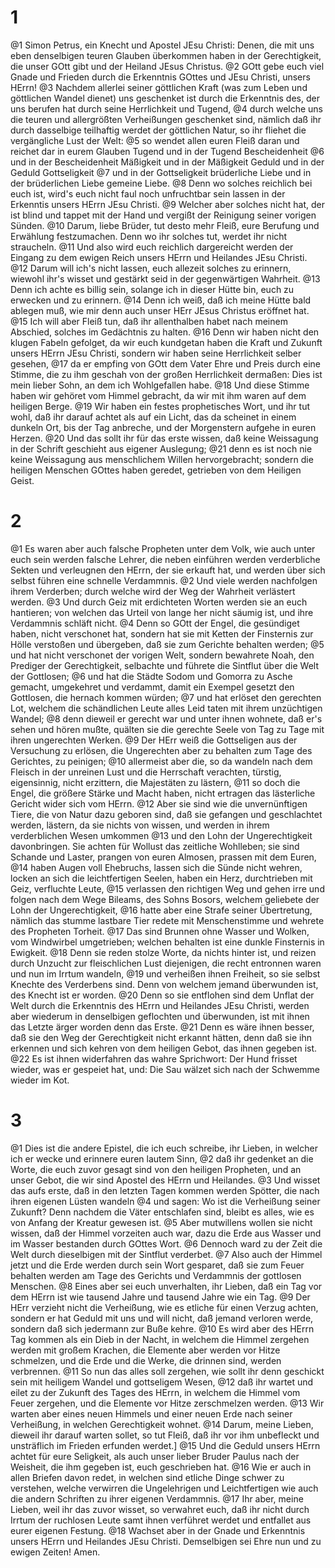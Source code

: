 # 1
@1 Simon Petrus, ein Knecht und Apostel JEsu Christi: Denen, die mit uns eben denselbigen teuren Glauben überkommen haben in der Gerechtigkeit, die unser GOtt gibt und der Heiland JEsus Christus. @2 GOtt gebe euch viel Gnade und Frieden durch die Erkenntnis GOttes und JEsu Christi, unsers HErrn! @3 Nachdem allerlei seiner göttlichen Kraft (was zum Leben und göttlichen Wandel dienet) uns geschenket ist durch die Erkenntnis des, der uns berufen hat durch seine Herrlichkeit und Tugend, @4 durch welche uns die teuren und allergrößten Verheißungen geschenket sind, nämlich daß ihr durch dasselbige teilhaftig werdet der göttlichen Natur, so ihr fliehet die vergängliche Lust der Welt: @5 so wendet allen euren Fleiß daran und reichet dar in eurem Glauben Tugend und in der Tugend Bescheidenheit @6 und in der Bescheidenheit Mäßigkeit und in der Mäßigkeit Geduld und in der Geduld Gottseligkeit @7 und in der Gottseligkeit brüderliche Liebe und in der brüderlichen Liebe gemeine Liebe. @8 Denn wo solches reichlich bei euch ist, wird's euch nicht faul noch unfruchtbar sein lassen in der Erkenntis unsers HErrn JEsu Christi. @9 Welcher aber solches nicht hat, der ist blind und tappet mit der Hand und vergißt der Reinigung seiner vorigen Sünden. @10 Darum, liebe Brüder, tut desto mehr Fleiß, eure Berufung und Erwählung festzumachen. Denn wo ihr solches tut, werdet ihr nicht straucheln. @11 Und also wird euch reichlich dargereicht werden der Eingang zu dem ewigen Reich unsers HErrn und Heilandes JEsu Christi. @12 Darum will ich's nicht lassen, euch allezeit solches zu erinnern, wiewohl ihr's wisset und gestärkt seid in der gegenwärtigen Wahrheit. @13 Denn ich achte es billig sein, solange ich in dieser Hütte bin, euch zu erwecken und zu erinnern. @14 Denn ich weiß, daß ich meine Hütte bald ablegen muß, wie mir denn auch unser HErr JEsus Christus eröffnet hat. @15 Ich will aber Fleiß tun, daß ihr allenthalben habet nach meinem Abschied, solches im Gedächtnis zu halten. @16 Denn wir haben nicht den klugen Fabeln gefolget, da wir euch kundgetan haben die Kraft und Zukunft unsers HErrn JEsu Christi, sondern wir haben seine Herrlichkeit selber gesehen, @17 da er empfing von GOtt dem Vater Ehre und Preis durch eine Stimme, die zu ihm geschah von der großen Herrlichkeit dermaßen: Dies ist mein lieber Sohn, an dem ich Wohlgefallen habe. @18 Und diese Stimme haben wir gehöret vom Himmel gebracht, da wir mit ihm waren auf dem heiligen Berge. @19 Wir haben ein festes prophetisches Wort, und ihr tut wohl, daß ihr darauf achtet als auf ein Licht, das da scheinet in einem dunkeln Ort, bis der Tag anbreche, und der Morgenstern aufgehe in euren Herzen. @20 Und das sollt ihr für das erste wissen, daß keine Weissagung in der Schrift geschieht aus eigener Auslegung; @21 denn es ist noch nie keine Weissagung aus menschlichem Willen hervorgebracht; sondern die heiligen Menschen GOttes haben geredet, getrieben von dem Heiligen Geist.

# 2
@1 Es waren aber auch falsche Propheten unter dem Volk, wie auch unter euch sein werden falsche Lehrer, die neben einführen werden verderbliche Sekten und verleugnen den HErrn, der sie erkauft hat, und werden über sich selbst führen eine schnelle Verdammnis. @2 Und viele werden nachfolgen ihrem Verderben; durch welche wird der Weg der Wahrheit verlästert werden. @3 Und durch Geiz mit erdichteten Worten werden sie an euch hantieren; von welchen das Urteil von lange her nicht säumig ist, und ihre Verdammnis schläft nicht. @4 Denn so GOtt der Engel, die gesündiget haben, nicht verschonet hat, sondern hat sie mit Ketten der Finsternis zur Hölle verstoßen und übergeben, daß sie zum Gerichte behalten werden; @5 und hat nicht verschonet der vorigen Welt, sondern bewahrete Noah, den Prediger der Gerechtigkeit, selbachte und führete die Sintflut über die Welt der Gottlosen; @6 und hat die Städte Sodom und Gomorra zu Asche gemacht, umgekehret und verdammt, damit ein Exempel gesetzt den Gottlosen, die hernach kommen würden; @7 und hat erlöset den gerechten Lot, welchem die schändlichen Leute alles Leid taten mit ihrem unzüchtigen Wandel; @8 denn dieweil er gerecht war und unter ihnen wohnete, daß er's sehen und hören mußte, quälten sie die gerechte Seele von Tag zu Tage mit ihren ungerechten Werken. @9 Der HErr weiß die Gottseligen aus der Versuchung zu erlösen, die Ungerechten aber zu behalten zum Tage des Gerichtes, zu peinigen; @10 allermeist aber die, so da wandeln nach dem Fleisch in der unreinen Lust und die Herrschaft verachten, türstig, eigensinnig, nicht erzittern, die Majestäten zu lästern, @11 so doch die Engel, die größere Stärke und Macht haben, nicht ertragen das lästerliche Gericht wider sich vom HErrn. @12 Aber sie sind wie die unvernünftigen Tiere, die von Natur dazu geboren sind, daß sie gefangen und geschlachtet werden, lästern, da sie nichts von wissen, und werden in ihrem verderblichen Wesen umkommen @13 und den Lohn der Ungerechtigkeit davonbringen. Sie achten für Wollust das zeitliche Wohlleben; sie sind Schande und Laster, prangen von euren Almosen, prassen mit dem Euren, @14 haben Augen voll Ehebruchs, lassen sich die Sünde nicht wehren, locken an sich die leichtfertigen Seelen, haben ein Herz, durchtrieben mit Geiz, verfluchte Leute, @15 verlassen den richtigen Weg und gehen irre und folgen nach dem Wege Bileams, des Sohns Bosors, welchem geliebete der Lohn der Ungerechtigkeit, @16 hatte aber eine Strafe seiner Übertretung, nämlich das stumme lastbare Tier redete mit Menschenstimme und wehrete des Propheten Torheit. @17 Das sind Brunnen ohne Wasser und Wolken, vom Windwirbel umgetrieben; welchen behalten ist eine dunkle Finsternis in Ewigkeit. @18 Denn sie reden stolze Worte, da nichts hinter ist, und reizen durch Unzucht zur fleischlichen Lust diejenigen, die recht entronnen waren und nun im Irrtum wandeln, @19 und verheißen ihnen Freiheit, so sie selbst Knechte des Verderbens sind. Denn von welchem jemand überwunden ist, des Knecht ist er worden. @20 Denn so sie entflohen sind dem Unflat der Welt durch die Erkenntnis des HErrn und Heilandes JEsu Christi, werden aber wiederum in denselbigen geflochten und überwunden, ist mit ihnen das Letzte ärger worden denn das Erste. @21 Denn es wäre ihnen besser, daß sie den Weg der Gerechtigkeit nicht erkannt hätten, denn daß sie ihn erkennen und sich kehren von dem heiligen Gebot, das ihnen gegeben ist. @22 Es ist ihnen widerfahren das wahre Sprichwort: Der Hund frisset wieder, was er gespeiet hat, und: Die Sau wälzet sich nach der Schwemme wieder im Kot.

# 3
@1 Dies ist die andere Epistel, die ich euch schreibe, ihr Lieben, in welcher ich er wecke und erinnere euren lautem Sinn, @2 daß ihr gedenket an die Worte, die euch zuvor gesagt sind von den heiligen Propheten, und an unser Gebot, die wir sind Apostel des HErrn und Heilandes. @3 Und wisset das aufs erste, daß in den letzten Tagen kommen werden Spötter, die nach ihren eigenen Lüsten wandeln @4 und sagen: Wo ist die Verheißung seiner Zukunft? Denn nachdem die Väter entschlafen sind, bleibt es alles, wie es von Anfang der Kreatur gewesen ist. @5 Aber mutwillens wollen sie nicht wissen, daß der Himmel vorzeiten auch war, dazu die Erde aus Wasser und im Wasser bestanden durch GOttes Wort. @6 Dennoch ward zu der Zeit die Welt durch dieselbigen mit der Sintflut verderbet. @7 Also auch der Himmel jetzt und die Erde werden durch sein Wort gesparet, daß sie zum Feuer behalten werden am Tage des Gerichts und Verdammnis der gottlosen Menschen. @8 Eines aber sei euch unverhalten, ihr Lieben, daß ein Tag vor dem HErrn ist wie tausend Jahre und tausend Jahre wie ein Tag. @9 Der HErr verzieht nicht die Verheißung, wie es etliche für einen Verzug achten, sondern er hat Geduld mit uns und will nicht, daß jemand verloren werde, sondern daß sich jedermann zur Buße kehre. @10 Es wird aber des HErrn Tag kommen als ein Dieb in der Nacht, in welchem die Himmel zergehen werden mit großem Krachen, die Elemente aber werden vor Hitze schmelzen, und die Erde und die Werke, die drinnen sind, werden verbrennen. @11 So nun das alles soll zergehen, wie sollt ihr denn geschickt sein mit heiligem Wandel und gottseligem Wesen, @12 daß ihr wartet und eilet zu der Zukunft des Tages des HErrn, in welchem die Himmel vom Feuer zergehen, und die Elemente vor Hitze zerschmelzen werden. @13 Wir warten aber eines neuen Himmels und einer neuen Erde nach seiner Verheißung, in welchen Gerechtigkeit wohnet. @14 Darum, meine Lieben, dieweil ihr darauf warten sollet, so tut Fleiß, daß ihr vor ihm unbefleckt und unsträflich im Frieden erfunden werdet.] @15 Und die Geduld unsers HErrn achtet für eure Seligkeit, als auch unser lieber Bruder Paulus nach der Weisheit, die ihm gegeben ist, euch geschrieben hat. @16 Wie er auch in allen Briefen davon redet, in welchen sind etliche Dinge schwer zu verstehen, welche verwirren die Ungelehrigen und Leichtfertigen wie auch die andern Schriften zu ihrer eigenen Verdammnis. @17 Ihr aber, meine Lieben, weil ihr das zuvor wisset, so verwahret euch, daß ihr nicht durch Irrtum der ruchlosen Leute samt ihnen verführet werdet und entfallet aus eurer eigenen Festung. @18 Wachset aber in der Gnade und Erkenntnis unsers HErrn und Heilandes JEsu Christi. Demselbigen sei Ehre nun und zu ewigen Zeiten! Amen.